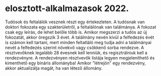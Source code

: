 # elosztott-alkalmazasok 2022.

Tudósok és feltalálók vesznek részt egy értekezleten. A tudósnak van doktori fokozata egy szakterületről, a feltalálónak van találmánya. A fokozat csak egy leírás, de lehet belőle több is. Amikor megszerzi a tudós az új fokozatát, akkor öregszik 3 évet. A találmány nevén kívül a felfedezés évét is számon kell tartani, mert minden feltatláló meg tudja adni a találmányai nevét a felfedezés szerint növekvő vagy csökkenő sorba rendezve. A résztvevőknek legalább 28 évesnek kell lenniük, és regisztrálniuk kell a rendezvényre. A rendezvényen résztvevők listája legyen megjeleníthető és kimenthető egy bináris állományba! Amikor "létrejön" egy rendezvény, akkor aktualizálja magát, ha van létező állomány.
